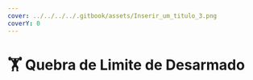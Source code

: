 ```yaml
---
cover: ../../../../.gitbook/assets/Inserir_um_titulo_3.png
coverY: 0
---
```


# 🏋 Quebra de Limite de Desarmado

